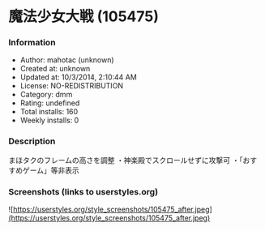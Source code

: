 # 魔法少女大戦 (105475)

### Information
- Author: mahotac (unknown)
- Created at: unknown
- Updated at: 10/3/2014, 2:10:44 AM
- License: NO-REDISTRIBUTION
- Category: dmm
- Rating: undefined
- Total installs: 160
- Weekly installs: 0


### Description
まほタクのフレームの高さを調整
・神楽殿でスクロールせずに攻撃可
・「おすすめゲーム」等非表示


### Screenshots (links to userstyles.org)
![https://userstyles.org/style_screenshots/105475_after.jpeg](https://userstyles.org/style_screenshots/105475_after.jpeg)



